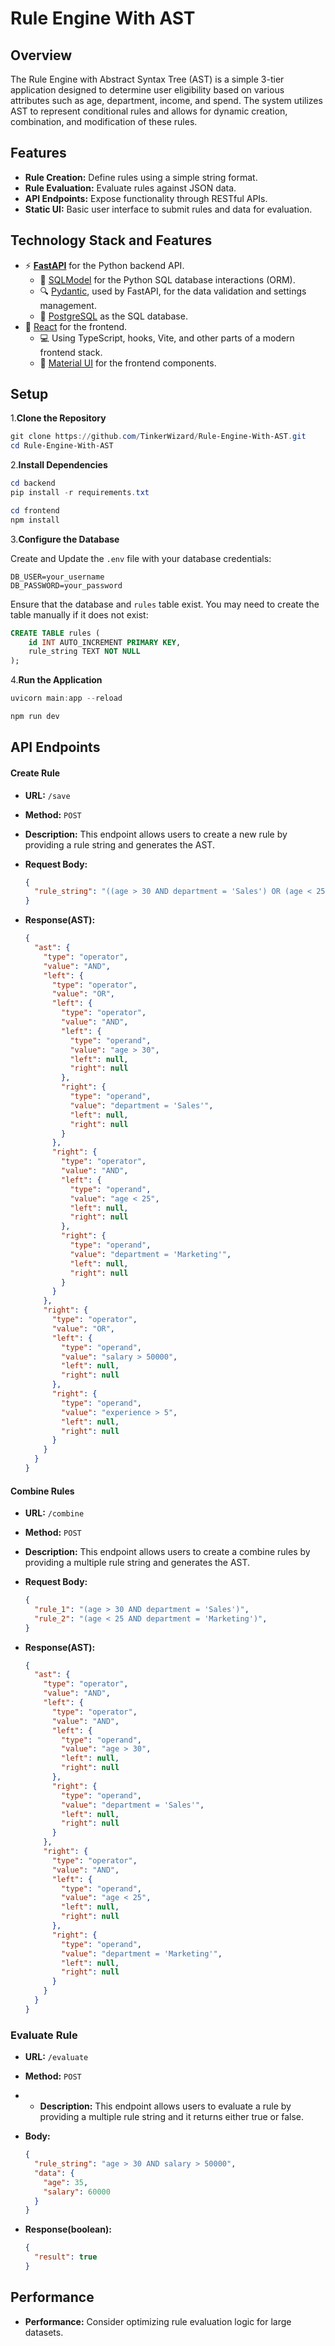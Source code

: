 # Rule Engine With AST

## Overview

The Rule Engine with Abstract Syntax Tree (AST) is a simple 3-tier application designed to determine user eligibility based on various attributes such as age, department, income, and spend. The system utilizes AST to represent conditional rules and allows for dynamic creation, combination, and modification of these rules.

## Features

- **Rule Creation:** Define rules using a simple string format.
- **Rule Evaluation:** Evaluate rules against JSON data.
- **API Endpoints:** Expose functionality through RESTful APIs.
- **Static UI:** Basic user interface to submit rules and data for evaluation.

## Technology Stack and Features

- ⚡ [**FastAPI**](https://fastapi.tiangolo.com) for the Python backend API.
  - 🧰 [SQLModel](https://sqlmodel.tiangolo.com) for the Python SQL database interactions (ORM).
  - 🔍 [Pydantic](https://docs.pydantic.dev), used by FastAPI, for the data validation and settings management.
  - 💾 [PostgreSQL](https://www.postgresql.org) as the SQL database.
- 🚀 [React](https://vite.dev) for the frontend.
  - 💻 Using TypeScript, hooks, Vite, and other parts of a modern frontend stack.
  - 🎨 [Material UI](https://mui.com/material-ui/) for the frontend components.

## Setup

1.**Clone the Repository**

   ```powershell
   git clone https://github.com/TinkerWizard/Rule-Engine-With-AST.git
   cd Rule-Engine-With-AST
   ```
2.**Install Dependencies**

```powershell
cd backend
pip install -r requirements.txt
```

```powershell
cd frontend
npm install
```

3.**Configure the Database**

Create and Update the `.env` file with your database credentials:

```
DB_USER=your_username
DB_PASSWORD=your_password
```

Ensure that the database and `rules` table exist. You may need to create the table manually if it does not exist:

```sql
CREATE TABLE rules (
    id INT AUTO_INCREMENT PRIMARY KEY,
    rule_string TEXT NOT NULL
);
```

4.**Run the Application**

```powershell
uvicorn main:app --reload
```

```powershell
npm run dev
```

## API Endpoints

#### Create Rule

- **URL:** `/save`
- **Method:** `POST`
- **Description:** This endpoint allows users to create a new rule by providing a rule string and generates the AST.

- **Request Body:**

  ```json
  {
    "rule_string": "((age > 30 AND department = 'Sales') OR (age < 25 AND department = 'Marketing')) AND (salary > 50000 OR experience > 5)"
  }
  ```

- **Response(AST):**
  ```json
  {
    "ast": {
      "type": "operator",
      "value": "AND",
      "left": {
        "type": "operator",
        "value": "OR",
        "left": {
          "type": "operator",
          "value": "AND",
          "left": {
            "type": "operand",
            "value": "age > 30",
            "left": null,
            "right": null
          },
          "right": {
            "type": "operand",
            "value": "department = 'Sales'",
            "left": null,
            "right": null
          }
        },
        "right": {
          "type": "operator",
          "value": "AND",
          "left": {
            "type": "operand",
            "value": "age < 25",
            "left": null,
            "right": null
          },
          "right": {
            "type": "operand",
            "value": "department = 'Marketing'",
            "left": null,
            "right": null
          }
        }
      },
      "right": {
        "type": "operator",
        "value": "OR",
        "left": {
          "type": "operand",
          "value": "salary > 50000",
          "left": null,
          "right": null
        },
        "right": {
          "type": "operand",
          "value": "experience > 5",
          "left": null,
          "right": null
        }
      }
    }
  }
  ```

#### Combine Rules

- **URL:** `/combine`
- **Method:** `POST`
- **Description:** This endpoint allows users to create a combine rules by providing a multiple rule string and generates the AST.

- **Request Body:**

  ```json
  {
    "rule_1": "(age > 30 AND department = 'Sales')",
    "rule_2": "(age < 25 AND department = 'Marketing')",
  }
  ```

- **Response(AST):**
  ```json
  {
    "ast": {
      "type": "operator",
      "value": "AND",
      "left": {
        "type": "operator",
        "value": "AND",
        "left": {
          "type": "operand",
          "value": "age > 30",
          "left": null,
          "right": null
        },
        "right": {
          "type": "operand",
          "value": "department = 'Sales'",
          "left": null,
          "right": null
        }
      },
      "right": {
        "type": "operator",
        "value": "AND",
        "left": {
          "type": "operand",
          "value": "age < 25",
          "left": null,
          "right": null
        },
        "right": {
          "type": "operand",
          "value": "department = 'Marketing'",
          "left": null,
          "right": null
        }
      }
    }
  }
  ```

### **Evaluate Rule**

- **URL:** `/evaluate`
- **Method:** `POST`
- - **Description:** This endpoint allows users to evaluate a rule by providing a multiple rule string and it returns either true or false.
- **Body:**

  ```json
  {
    "rule_string": "age > 30 AND salary > 50000",
    "data": {
      "age": 35,
      "salary": 60000
    }
  }
  ```

- **Response(boolean):**
  ```json
  {
    "result": true
  }
  ```

## Performance

- **Performance:** Consider optimizing rule evaluation logic for large datasets.
